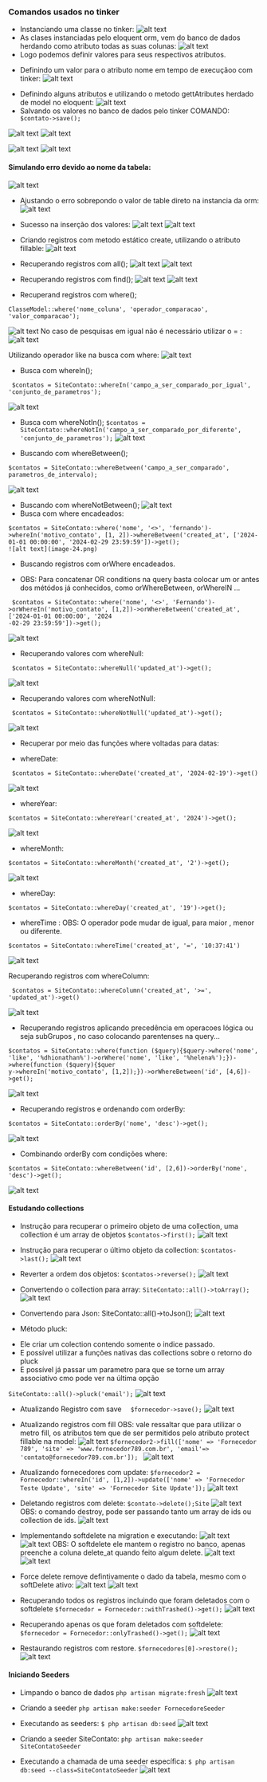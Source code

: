 ### Comandos usados no tinker
* Instanciando uma classe no tinker:
![alt text](image.png)
* As clases instanciadas pelo eloquent orm, vem do banco de dados herdando como atributo todas as suas colunas:
![alt text](image-1.png)
* Logo podemos definir valores para seus respectivos atributos.
- Definindo um valor para o atributo nome em tempo de execuçãoo com tinker:
![alt text](image-2.png)
* Definindo alguns atributos e utilizando o metodo gettAtributes herdado de model no eloquent:
![alt text](image-3.png)
* Salvando os valores no banco de dados pelo tinker COMANDO:
``` $contato->save();```

![alt text](image-5.png)
![alt text](image-4.png)

![alt text](image-6.png)
![alt text](image-7.png)

#### Simulando erro devido ao nome da tabela:
![alt text](image-8.png) 
* Ajustando o erro sobrepondo o valor de table direto na instancia da orm:
![alt text](image-9.png)
* Sucesso na inserção dos valores:
![alt text](image-10.png)
![alt text](image-11.png)
* Criando registros com metodo estático create, utilizando o atributo fillable:
![alt text](image-12.png)
* Recuperando registros com all();
![alt text](image-13.png)
![alt text](image-14.png)

* Recuperando registros com find();
![alt text](image-15.png)
![alt text](image-16.png)

* Recuperand registros com where();
```
ClasseModel::where('nome_coluna', 'operador_comparacao', 'valor_comparacao');
```
![alt text](image-17.png)
No caso de pesquisas em igual não é necessário utilizar o = :
![alt text](image-18.png)

Utilizando operador like na busca com where:
![alt text](image-19.png)

* Busca com whereIn();
```
 $contatos = SiteContato::whereIn('campo_a_ser_comparado_por_igual', 'conjunto_de_parametros');
```
![alt text](image-20.png)

* Busca com whereNotIn();
```$contatos = SiteContato::whereNotIn('campo_a_ser_comparado_por_diferente', 'conjunto_de_parametros');```
![alt text](image-21.png)

* Buscando com whereBetween();
``` 
$contatos = SiteContato::whereBetween('campo_a_ser_comparado', parametros_de_intervalo);
```
![alt text](image-22.png)
* Buscando com whereNotBetween();
![alt text](image-23.png)
* Busca com where encadeados:
```
$contatos = SiteContato::where('nome', '<>', 'fernando')->whereIn('motivo_contato', [1, 2])->whereBetween('created_at', ['2024-01-01 00:00:00', '2024-02-29 23:59:59'])->get();
![alt text](image-24.png)
```
* Buscando registros com orWhere encadeados.
- OBS: Para concatenar OR conditions na query basta colocar um or antes dos métódos já conhecidos, como orWhereBetween, orWhereIN ...
```
 $contatos = SiteContato::where('nome', '<>', 'Fernando')->orWhereIn('motivo_contato', [1,2])->orWhereBetween('created_at', ['2024-01-01 00:00:00', '2024
-02-29 23:59:59'])->get();
```
![alt text](image-25.png)

* Recuperando valores com whereNull:
```
 $contatos = SiteContato::whereNull('updated_at')->get();
```
![alt text](image-26.png)

* Recuperando valores com whereNotNull:
```
 $contatos = SiteContato::whereNotNull('updated_at')->get();
```
![alt text](image-27.png)

* Recuperar por meio das funções where voltadas para datas:
- whereDate:
```
 $contatos = SiteContato::whereDate('created_at', '2024-02-19')->get()
```
![alt text](image-28.png)
- whereYear:
```
$contatos = SiteContato::whereYear('created_at', '2024')->get();
```
![alt text](image-29.png)
- whereMonth:
```
$contatos = SiteContato::whereMonth('created_at', '2')->get();
``` 
![alt text](image-30.png)
- whereDay:
```
$contatos = SiteContato::whereDay('created_at', '19')->get();
```
- whereTime :
OBS: O operador pode mudar de igual, para maior , menor ou diferente.
```
$contatos = SiteContato::whereTime('created_at', '=', '10:37:41')
```
![alt text](image-32.png)

Recuperando registros com whereColumn:
```
 $contatos = SiteContato::whereColumn('created_at', '>=', 'updated_at')->get()
```
![alt text](image-33.png)

* Recuperando registros aplicando precedência em operacoes lógica ou seja  subGrupos , no caso colocando parentenses na query...
```
$contatos = SiteContato::where(function ($query){$query->where('nome', 'like', '%dhionathan%')->orWhere('nome', 'like', '%helena%');})->where(function ($query){$quer
y->whereIn('motivo_contato', [1,2]);})->orWhereBetween('id', [4,6])->get();
```
![alt text](image-34.png)

* Recuperando registros e ordenando com orderBy:
```
$contatos = SiteContato::orderBy('nome', 'desc')->get();
```
![alt text](image-35.png)

* Combinando orderBy com condições where:
```
$contatos = SiteContato::whereBetween('id', [2,6])->orderBy('nome', 'desc')->get();

```
![alt text](image-36.png)

#### Estudando collections
* Instrução para recuperar o primeiro objeto de uma collection, uma collection é um array de objetos
```$contatos->first();```
![alt text](image-37.png)
* Instrução para recuperar o último objeto da collection:
```$contatos->last();```
![alt text](image-38.png)
* Reverter a ordem dos objetos:
 ```$contatos->reverse();```
![alt text](image-39.png)

* Convertendo o collection para array:
``` SiteContato::all()->toArray(); ```
![alt text](image-40.png)

* Convertendo para Json:
 SiteContato::all()->toJson();
![alt text](image-41.png)

* Método pluck:
- Ele criar um colection contendo somente o indice passado.
- E possível utilizar a funções nativas das collections sobre o retorno do pluck
- E possível já passar um parametro para que se torne um array associativo cmo pode ver na última opção

```SiteContato::all()->pluck('email');```
![alt text](image-42.png)

* Atualizando Registro com save
```  $fornecedor->save();```
![alt text](image-43.png)

* Atualizando registros com fill
OBS: vale ressaltar que para utilizar o metro fill, os atributos tem que de ser permitidos pelo atributo protect fillable na model:
![alt text](image-45.png)
```$fornecedor2->fill(['nome' => 'Fornecedor 789', 'site' => 'www.fornecedor789.com.br', 'email'=> 'contato@fornecedor789.com.br']); ```
![alt text](image-44.png)

* Atualizando fornecedores com update:
``` $fornecedor2 = Fornecedor::whereIn('id', [1,2])->update(['nome' => 'Fornecedor Teste Update', 'site' => 'Fornecedor Site Update']); ```
![alt text](image-46.png)

* Deletando registros com delete:
```$contato->delete();Site```
![alt text](image-47.png)
OBS: o comando destroy, pode ser passando tanto um array de ids ou collection de ids.
![alt text](image-48.png)

* Implementando softdelete na migration e executando:
![alt text](image-50.png)
![alt text](image-49.png)
OBS: O softdelete ele mantem o registro no banco, apenas preenche a coluna delete_at quando feito algum delete.
![alt text](image-51.png)
![alt text](image-52.png)
* Force delete remove defintivamente o dado da tabela, mesmo com o softDelete ativo:
![alt text](image-53.png)
![alt text](image-54.png)

* Recuperando todos os registros incluindo que foram deletados com o softdelete
```$fornecedor = Fornecedor::withTrashed()->get();```
![alt text](image-56.png)

* Recuperando apenas os que foram deletados com softdelete:
``` $fornecedor = Fornecedor::onlyTrashed()->get();```
![alt text](image-57.png)
* Restaurando registros com restore.
```$fornecedores[0]->restore(); ```
![alt text](image-58.png)

#### Iniciando Seeders
* Limpando o banco de dados
``` php artisan migrate:fresh ```
![alt text](image-59.png)
* Criando a seeder
```php artisan make:seeder FornecedoreSeeder```
* Executando as seeders:
``` $ php artisan db:seed ```
![alt text](image-60.png)

* Criando a seeder SiteContato:
``` php artisan make:seeder SiteContatoSeeder ```
* Executando a chamada de uma seeder específica:
```$ php artisan db:seed --class=SiteContatoSeeder```
![alt text](image-61.png)